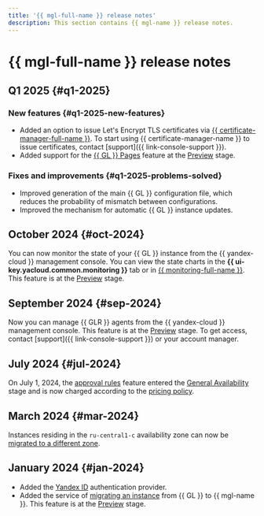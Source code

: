 ```yaml
---
title: '{{ mgl-full-name }} release notes'
description: This section contains {{ mgl-name }} release notes.
---
```


# {{ mgl-full-name }} release notes

## Q1 2025 {#q1-2025}

### New features {#q1-2025-new-features}

* Added an option to issue Let's Encrypt TLS certificates via [{{ certificate-manager-full-name }}](../certificate-manager/). To start using {{ certificate-manager-name }} to issue certificates, contact [support]({{ link-console-support }}).
* Added support for the [{{ GL }} Pages](https://docs.gitlab.com/user/project/pages/) feature at the [Preview](../overview/concepts/launch-stages.md) stage. 

### Fixes and improvements {#q1-2025-problems-solved}

* Improved generation of the main {{ GL }} configuration file, which reduces the probability of mismatch between configurations.
* Improved the mechanism for automatic {{ GL }} instance updates.

## October 2024 {#oct-2024}

You can now monitor the state of your {{ GL }} instance from the {{ yandex-cloud }} management console. You can view the state charts in the **{{ ui-key.yacloud.common.monitoring }}** tab or in [{{ monitoring-full-name }}](../monitoring/concepts/index.md). This feature is at the [Preview](../overview/concepts/launch-stages.md) stage.

## September 2024 {#sep-2024}

Now you can manage {{ GLR }} agents from the {{ yandex-cloud }} management console. This feature is at the [Preview](../overview/concepts/launch-stages.md) stage. To get access, contact [support]({{ link-console-support }}) or your account manager.

## July 2024 {#jul-2024}

On July 1, 2024, the [approval rules](concepts/approval-rules.md) feature entered the [General Availability](../overview/concepts/launch-stages.md) stage and is now charged according to the [pricing policy](pricing.md#prices-instance).


## March 2024 {#mar-2024}

Instances residing in the `ru-central1-c` availability zone can now be [migrated to a different zone](operations/instance/zone-migration.md).


## January 2024 {#jan-2024}

* Added the [Yandex ID](operations/omniauth.md#yandex-id) authentication provider.
* Added the service of [migrating an instance](concepts/migration.md) from {{ GL }} to {{ mgl-name }}. This feature is at the [Preview](../overview/concepts/launch-stages.md) stage.